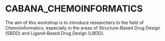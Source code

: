 # CABANA_CHEMOINFORMATICS
The aim of this workshop is to introduce researchers to the field of Chemoinformatics, especially in the areas of Structure-Based Drug Design (SBDD) and Ligand-Based Drug Design (LBDD).
